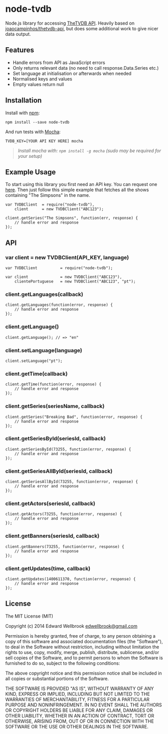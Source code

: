 # node-tvdb

Node.js library for accessing [TheTVDB API](http://www.thetvdb.com/wiki/index.php/Programmers_API). Heavily based on [joaocampinhos/thetvdb-api](https://github.com/joaocampinhos/thetvdb-api), but does some additional work to give nicer data output.

## Features

- Handle errors from API as JavaScript errors
- Only returns relevant data (no need to call response.Data.Series etc.)
- Set language at initialisation or afterwards when needed
- Normalised keys and values
- Empty values return null

## Installation

Install with [npm](http://npmjs.org/):

```
npm install --save node-tvdb
```

And run tests with [Mocha](http://visionmedia.github.io/mocha/):

```
TVDB_KEY=[YOUR API KEY HERE] mocha
```
> _Install mocha with: `npm install -g mocha` (sudo may be required for your setup)_

## Example Usage

To start using this library you first need an API key. You can request one [here](http://thetvdb.com/?tab=apiregister).
Then just follow this simple example that fetches all the shows containing "The Simpsons" in the name.

```
var TVDBClient	= require("node-tvdb"),
	client		= new TVDBClient("ABC123");

client.getSeries("The Simpsons", function(err, response) {
	// handle error and response
});
```

## API

### var client = new TVDBClient(API_KEY, language)
```
var TVDBClient			= require("node-tvdb");

var client				= new TVDBClient("ABC123"),
	clientePortuguese	= new TVDBClient("ABC123", "pt");
```

### client.getLanguages(callback)
```
client.getLanguages(function(error, response) {
	// handle error and response
});
```

### client.getLanguage()
```
client.getLanguage(); // => "en"
```

### client.setLanguage(language)
```
client.setLanguage("pt");
```

### client.getTime(callback)
```
client.getTime(function(error, response) {
	// handle error and response
});
```

### client.getSeries(seriesName, callback)
```
client.getSeries("Breaking Bad", function(error, response) {
	// handle error and response
});
```

### client.getSeriesById(seriesId, callback)
```
client.getSeriesById(73255, function(error, response) {
	// handle error and response
});
```

### client.getSeriesAllById(seriesId, callback)
```
client.getSeriesAllById(73255, function(error, response) {
	// handle error and response
});
```

### client.getActors(seriesId, callback)
```
client.getActors(73255, function(error, response) {
	// handle error and response
});
```

### client.getBanners(seriesId, callback)
```
client.getBanners(73255, function(error, response) {
	// handle error and response
});
```

### client.getUpdates(time, callback)
```
client.getUpdates(1400611370, function(error, response) {
	// handle error and response
});
```

## License

The MIT License (MIT)

Copyright (c) 2014 Edward Wellbrook <edwellbrook@gmail.com>

Permission is hereby granted, free of charge, to any person obtaining a copy
of this software and associated documentation files (the "Software"), to deal
in the Software without restriction, including without limitation the rights
to use, copy, modify, merge, publish, distribute, sublicense, and/or sell
copies of the Software, and to permit persons to whom the Software is
furnished to do so, subject to the following conditions:

The above copyright notice and this permission notice shall be included in
all copies or substantial portions of the Software.

THE SOFTWARE IS PROVIDED "AS IS", WITHOUT WARRANTY OF ANY KIND, EXPRESS OR
IMPLIED, INCLUDING BUT NOT LIMITED TO THE WARRANTIES OF MERCHANTABILITY,
FITNESS FOR A PARTICULAR PURPOSE AND NONINFRINGEMENT. IN NO EVENT SHALL THE
AUTHORS OR COPYRIGHT HOLDERS BE LIABLE FOR ANY CLAIM, DAMAGES OR OTHER
LIABILITY, WHETHER IN AN ACTION OF CONTRACT, TORT OR OTHERWISE, ARISING FROM,
OUT OF OR IN CONNECTION WITH THE SOFTWARE OR THE USE OR OTHER DEALINGS IN
THE SOFTWARE.

